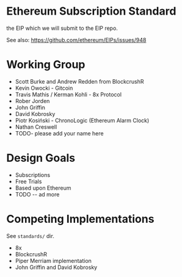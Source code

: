 # Ethereum Subscription Standard
the EIP which we will submit to the EIP repo.

See also: https://github.com/ethereum/EIPs/issues/948

# Working Group

* Scott Burke and Andrew Redden from BlockcrushR
* Kevin Owocki - Gitcoin
* Travis Mathis / Kerman Kohli - 8x Protocol
* Rober Jorden
* John Griffin
* David Kobrosky
* Piotr Kosiński - ChronoLogic (Ethereum Alarm Clock)
* Nathan Creswell
* TODO- please add your name here

# Design Goals

* Subscriptions
* Free Trials
* Based upon Ethereum
* TODO -- ad more

# Competing Implementations

See `standards/` dir.

* 8x
* BlockcrushR
* Piper Merriam implementation
* John Griffin and David Kobrosky
